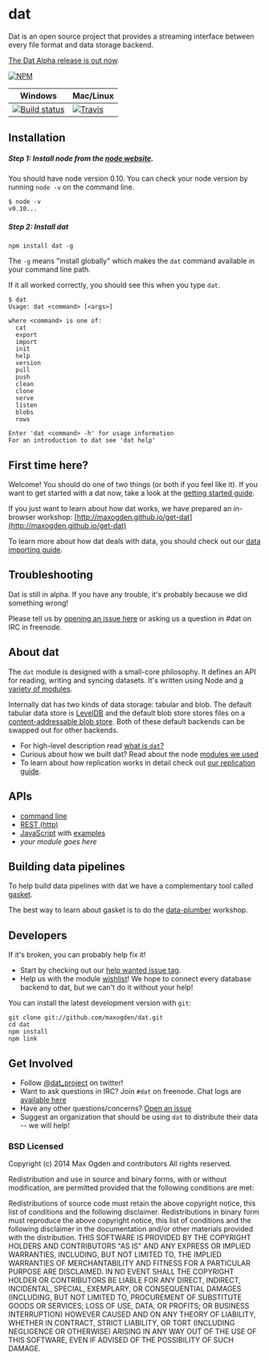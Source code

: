 # dat

Dat is an open source project that provides a streaming interface between every file format and data storage backend.

[The Dat Alpha release is out now](docs/dat-stable-alpha.md).

[![NPM](https://nodei.co/npm/dat.png?global=true)](https://nodei.co/npm/dat/)

Windows        | Mac/Linux
-------------- | ------------
[![Build status](https://ci.appveyor.com/api/projects/status/s236036xnglo4v5l)](https://ci.appveyor.com/project/maxogden/dat) | [![Travis](http://img.shields.io/travis/maxogden/dat.svg?style=flat)](https://travis-ci.org/maxogden/dat)

## Installation

##### Step 1: Install node from the [node website](http://nodejs.org/).

You should have node version 0.10. You can check your node version by running `node -v` on the command line.
```
$ node -v
v0.10...
```

##### Step 2: Install dat

```
npm install dat -g
```

The `-g` means "install globally" which makes the `dat` command available in your command line path.

If it all worked correctly, you should see this when you type `dat`.
```
$ dat
Usage: dat <command> [<args>]

where <command> is one of:
  cat
  export
  import
  init
  help
  version
  pull
  push
  clean
  clone
  serve
  listen
  blobs
  rows

Enter 'dat <command> -h' for usage information
For an introduction to dat see 'dat help'
```

## First time here?

Welcome! You should do one of two things (or both if you feel like it). If you want to get started with a dat now, take a look at the [getting started guide](https://github.com/maxogden/dat/blob/master/docs/getting-started.md).

If you just want to learn about how dat works, we have prepared an in-browser workshop: [http://maxogden.github.io/get-dat](http://maxogden.github.io/get-dat)

To learn more about how dat deals with data, you should check out our [data importing guide](https://github.com/maxogden/dat/blob/master/docs/importing.md).

## Troubleshooting
Dat is still in alpha. If you have any trouble, it's probably because we did something wrong!

Please tell us by [opening an issue here](http://github.com/maxogden/dat/issues/new) or asking us a question in #dat on IRC in freenode.

## About dat

The `dat` module is designed with a small-core philosophy. It defines an API for reading, writing and syncing datasets. It's written using Node and [a variety of modules](https://github.com/maxogden/dat/blob/master/docs/modules.md).

Internally dat has two kinds of data storage: tabular and blob. The default tabular data store is [LevelDB](http://leveldb.org) and the default blob store stores files on a [content-addressable blob store](https://github.com/mafintosh/content-addressable-blob-store). Both of these default backends can be swapped out for other backends.

* For high-level description read [what is `dat`?](https://github.com/maxogden/dat/blob/master/docs/what-is-dat.md)
* Curious about how we built dat? Read about the node [modules we used](https://github.com/maxogden/dat/blob/master/docs/modules.md)
* To learn about how replication works in detail check out [our replication guide](https://github.com/maxogden/dat/blob/master/docs/replication.md).

## APIs

- [command line](https://github.com/maxogden/dat/blob/master/docs/cli-usage.md)
- [REST (http)](https://github.com/maxogden/dat/blob/master/docs/rest-api.md)
- [JavaScript](https://github.com/maxogden/dat/blob/master/docs/js-api.md) with [examples](https://github.com/maxogden/dat/blob/master/docs/using-dat-from-node.md)
- *your module goes here*

## Building data pipelines

To help build data pipelines with dat we have a complementary tool called [gasket](https://github.com/datproject/gasket).

The best way to learn about gasket is to do the [data-plumber](https://www.npmjs.org/package/data-plumber) workshop.

## Developers

If it's broken, you can probably help fix it!

* Start by checking out our [help wanted issue tag](https://github.com/maxogden/dat/labels/help%20wanted).
* Help us with the module [wishlist](https://github.com/datproject/discussions/issues/5)! We hope to connect every database backend to dat, but we can't do it without your help!

You can install the latest development version with `git`:

```
git clone git://github.com/maxogden/dat.git
cd dat
npm install
npm link
```

## Get Involved

* Follow [@dat_project](https://twitter.com/dat_project) on twitter!
* Want to ask questions in IRC? Join `#dat` on freenode. Chat logs are [available here](https://botbot.me/freenode/dat/)
* Have any other questions/concerns? [Open an issue](https://github.com/maxogden/dat/issues)
* Suggest an organization that should be using `dat` to distribute their data -- we will help!


### BSD Licensed

Copyright (c) 2014 Max Ogden and contributors
All rights reserved.

Redistribution and use in source and binary forms, with or without modification, are permitted provided that the following conditions are met:

Redistributions of source code must retain the above copyright notice, this list of conditions and the following disclaimer.
Redistributions in binary form must reproduce the above copyright notice, this list of conditions and the following disclaimer in the documentation and/or other materials provided with the distribution.
THIS SOFTWARE IS PROVIDED BY THE COPYRIGHT HOLDERS AND CONTRIBUTORS "AS IS" AND ANY EXPRESS OR IMPLIED WARRANTIES, INCLUDING, BUT NOT LIMITED TO, THE IMPLIED WARRANTIES OF MERCHANTABILITY AND FITNESS FOR A PARTICULAR PURPOSE ARE DISCLAIMED. IN NO EVENT SHALL THE COPYRIGHT HOLDER OR CONTRIBUTORS BE LIABLE FOR ANY DIRECT, INDIRECT, INCIDENTAL, SPECIAL, EXEMPLARY, OR CONSEQUENTIAL DAMAGES (INCLUDING, BUT NOT LIMITED TO, PROCUREMENT OF SUBSTITUTE GOODS OR SERVICES; LOSS OF USE, DATA, OR PROFITS; OR BUSINESS INTERRUPTION) HOWEVER CAUSED AND ON ANY THEORY OF LIABILITY, WHETHER IN CONTRACT, STRICT LIABILITY, OR TORT (INCLUDING NEGLIGENCE OR OTHERWISE) ARISING IN ANY WAY OUT OF THE USE OF THIS SOFTWARE, EVEN IF ADVISED OF THE POSSIBILITY OF SUCH DAMAGE.
